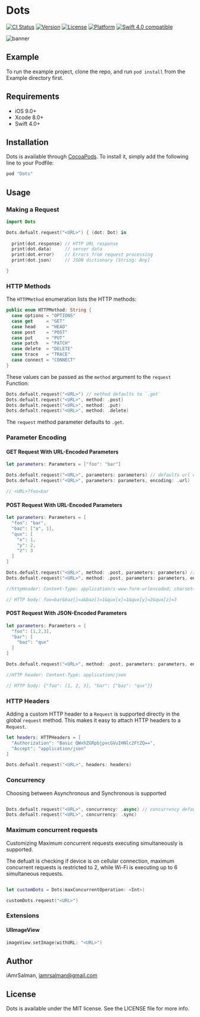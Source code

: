 # Dots

[![CI Status](http://img.shields.io/travis/iAmrSalman/Dots.svg?style=flat)](https://travis-ci.org/iAmrSalman/Dots)
[![Version](https://img.shields.io/cocoapods/v/Dots.svg?style=flat)](http://cocoapods.org/pods/Dots)
[![License](https://img.shields.io/cocoapods/l/Dots.svg?style=flat)](http://cocoapods.org/pods/Dots)
[![Platform](https://img.shields.io/cocoapods/p/Dots.svg?style=flat)](http://cocoapods.org/pods/Dots)
[![Swift 4.0 compatible](https://img.shields.io/badge/Language-Swift4-orange.svg?style=flat)](https://developer.apple.com/swift)

![banner](https://user-images.githubusercontent.com/10261166/31719687-919810aa-b414-11e7-9834-b8463be9e334.png)

## Example

To run the example project, clone the repo, and run `pod install` from the Example directory first.

## Requirements

- iOS 9.0+
- Xcode 8.0+
- Swift 4.0+

## Installation

Dots is available through [CocoaPods](http://cocoapods.org). To install
it, simply add the following line to your Podfile:

```ruby
pod "Dots"
```

## Usage

### Making a Request

```swift
import Dots

Dots.defualt.request("<URL>") { (dot: Dot) in
    
  print(dot.response) // HTTP URL response
  print(dot.data)     // server data
  print(dot.error)    // Errors from request processing
  print(dot.json)     // JSON dictionary [String: Any]

}
```

### HTTP Methods

The `HTTPMethod` enumeration lists the HTTP methods:

```swift
public enum HTTPMethod: String {
  case options = "OPTIONS"
  case get     = "GET"
  case head    = "HEAD"
  case post    = "POST"
  case put     = "PUT"
  case patch   = "PATCH"
  case delete  = "DELETE"
  case trace   = "TRACE"
  case connect = "CONNECT"
}
```

These values can be passed as the `method` argument to the `request` Function:

```swift
Dots.defualt.request("<URL>") // method defaults to `.get`
Dots.defualt.request("<URL>", method: .post)
Dots.defualt.request("<URL>", method: .put)
Dots.defualt.request("<URL>", method: .delete)
```

The `request` method parameter defaults to `.get`.

### Parameter Encoding

#### GET Request With URL-Encoded Parameters

```swift
let parameters: Parameters = ["foo": "bar"]

Dots.defualt.request("<URL>", parameters: parameters) // defaults url encoding
Dots.defualt.request("<URL>", parameters: parameters, encoding: .url)

// <URL>?foo=bar
```

#### POST Request With URL-Encoded Parameters

```swift
let parameters: Parameters = [
  "foo": "bar",
  "baz": ["a", 1],
  "qux": [
    "x": 1,
    "y": 2,
    "z": 3
  ]
]

Dots.defualt.request("<URL>", method: .post, parameters: parameters) // defaults url encoding
Dots.defualt.request("<URL>", method: .post, parameters: parameters, encoding: .url)

//httpHeader: Content-Type: application/x-www-form-urlencoded; charset=utf-8

// HTTP body: foo=bar&baz[]=a&baz[]=1&qux[x]=1&qux[y]=2&qux[z]=3

```

#### POST Request With JSON-Encoded Parameters

```swift
let parameters: Parameters = [
  "foo": [1,2,3],
  "bar": [
    "baz": "qux"
  ]
]

Dots.defualt.request("<URL>", method: .post, parameters: parameters, encoding: .json)

//HTTP header: Content-Type: application/json

// HTTP body: {"foo": [1, 2, 3], "bar": {"baz": "qux"}}

```

### HTTP Headers

Adding a custom HTTP header to a `Request` is supported directly in the global `request` method. This makes it easy to attach HTTP headers to a `Request`.

```swift
let headers: HTTPHeaders = [
  "Authorization": "Basic QWxhZGRpbjpvcGVuIHNlc2FtZQ==",
  "Accept": "application/json"
]

Dots.defualt.request("<URL>", headers: headers)
```

### Concurrency

Choosing between Asynchronous and Synchronous is supported

```swift

Dots.defualt.request("<URL>", concurrency: .async) // concurrency defaults to `.async`
Dots.defualt.request("<URL>", concurrency: .sync)
```

### Maximum concurrent requests

Customizing Maximum concurrent requests executing simultaneously is supported.

The defualt is checking if device is on cellular connection, maximum concurrent requests is restricted to 2, while Wi-Fi is executing up to 6 simultaneous requests.

```swift

let customDots = Dots(maxConcurrentOperation: <Int>)

customDots.request("<URL>") 
```

### Extensions

#### UIImageView

```swift
imageView.setImage(withURL: "<URL>")
```

## Author

iAmrSalman, iamrsalman@gmail.com

## License

Dots is available under the MIT license. See the LICENSE file for more info.
